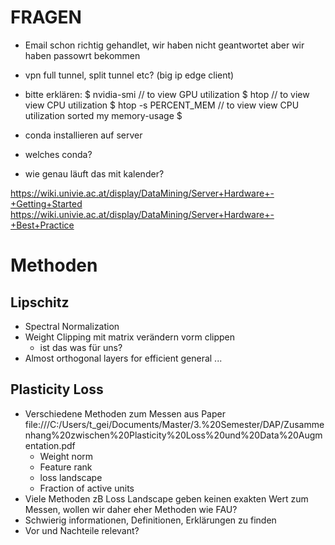 # FRAGEN
- Email schon richtig gehandlet, wir haben nicht geantwortet aber wir haben passowrt bekommen

- vpn full tunnel, split tunnel etc? (big ip edge client)

- bitte erklären:
$ nvidia-smi // to view GPU utilization 
$ htop // to view view CPU utilization 
$ htop -s PERCENT_MEM // to view view CPU utilization sorted my memory-usage 
$

- conda installieren auf server
- welches conda?
- wie genau läuft das mit kalender?

https://wiki.univie.ac.at/display/DataMining/Server+Hardware+-+Getting+Started
https://wiki.univie.ac.at/display/DataMining/Server+Hardware+-+Best+Practice


# Methoden
## Lipschitz
- Spectral Normalization
- Weight Clipping mit matrix verändern vorm clippen
  - ist das was für uns?
- Almost orthogonal layers for efficient general ...

## Plasticity Loss
- Verschiedene Methoden zum Messen aus Paper
  file:///C:/Users/t_gei/Documents/Master/3.%20Semester/DAP/Zusammenhang%20zwischen%20Plasticity%20Loss%20und%20Data%20Augmentation.pdf
  - Weight norm
  - Feature rank
  - loss landscape
  - Fraction of active units
- Viele Methoden zB Loss Landscape geben keinen exakten Wert zum Messen, wollen wir daher eher Methoden wie FAU?
- Schwierig informationen, Definitionen, Erklärungen zu finden
- Vor und Nachteile relevant?

